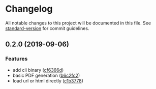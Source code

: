 # Changelog

All notable changes to this project will be documented in this file. See [standard-version](https://github.com/conventional-changelog/standard-version) for commit guidelines.

## 0.2.0 (2019-09-06)


### Features

* add cli binary ([cf6366d](https://github.com/sparebytes/html-pdf-press/commit/cf6366d))
* basic PDF generation ([b6c2fc2](https://github.com/sparebytes/html-pdf-press/commit/b6c2fc2))
* load url or html directly ([c1b3778](https://github.com/sparebytes/html-pdf-press/commit/c1b3778))
